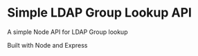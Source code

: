 Simple LDAP Group Lookup API
============================

A simple Node API for LDAP Group lookup

Built with Node and Express
